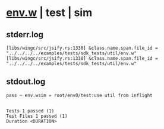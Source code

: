 # [env.w](../../../../../../examples/tests/sdk_tests/util/env.w) | test | sim

## stderr.log
```log
[libs/wingc/src/jsify.rs:1330] &class.name.span.file_id = "../../../../examples/tests/sdk_tests/util/env.w"
[libs/wingc/src/jsify.rs:1330] &class.name.span.file_id = "../../../../examples/tests/sdk_tests/util/env.w"
```

## stdout.log
```log
pass ─ env.wsim » root/env0/test:use util from inflight
 
 
Tests 1 passed (1)
Test Files 1 passed (1)
Duration <DURATION>
```

